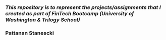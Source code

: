 ### _This repository is to represent the projects/assignments that I created as part of FinTech Bootcamp (University of Washington & Trilogy School)_

### Pattanan Stanescki
